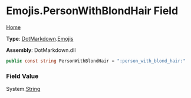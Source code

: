 # Emojis\.PersonWithBlondHair Field

[Home](../../../README.md)

**Type**: [DotMarkdown](../../README.md)\.[Emojis](../README.md)

**Assembly**: DotMarkdown\.dll

```csharp
public const string PersonWithBlondHair = ":person_with_blond_hair:"
```

### Field Value

System\.[String](https://docs.microsoft.com/en-us/dotnet/api/system.string)